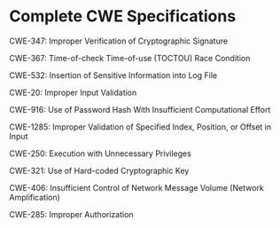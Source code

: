 

# Complete CWE Specifications

CWE-347: Improper Verification of Cryptographic Signature

CWE-367: Time-of-check Time-of-use (TOCTOU) Race Condition

CWE-532: Insertion of Sensitive Information into Log File

CWE-20: Improper Input Validation

CWE-916: Use of Password Hash With Insufficient Computational Effort

CWE-1285: Improper Validation of Specified Index, Position, or Offset in Input

CWE-250: Execution with Unnecessary Privileges

CWE-321: Use of Hard-coded Cryptographic Key

CWE-406: Insufficient Control of Network Message Volume (Network Amplification)

CWE-285: Improper Authorization